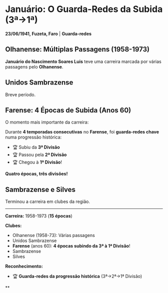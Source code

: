 # Januário: O Guarda-Redes da Subida (3ª→1ª)

**23/06/1941, Fuzeta, Faro** | **Guarda-redes**

## Olhanense: Múltiplas Passagens (1958-1973)

**Januário do Nascimento Soares Luis** teve uma carreira marcada por várias passagens pelo **Olhanense**.

## Unidos Sambrazense

Breve período.

## Farense: 4 Épocas de Subida (Anos 60)

O momento mais importante da carreira:

Durante **4 temporadas consecutivas** no **Farense**, foi **guarda-redes chave** numa progressão histórica:
- 🏆 Subiu da **3ª Divisão**
- 🏆 Passou pela **2ª Divisão**
- 🏆 Chegou à **1ª Divisão**!

**Quatro épocas, três divisões!**

## Sambrazense e Silves

Terminou a carreira em clubes da região.

---

**Carreira:** 1958-1973 (**15 épocas**)

**Clubes:**
- Olhanense (1958-73): Várias passagens
- Unidos Sambrazense
- **Farense** (anos 60): **4 épocas subindo da 3ª à 1ª Divisão**!
- Sambrazense
- Silves

**Reconhecimento:**
- 🏆 **Guarda-redes da progressão histórica** (3ª→2ª→1ª Divisão)

**